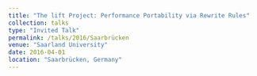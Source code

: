 ```yaml
---
title: "The lift Project: Performance Portability via Rewrite Rules"
collection: talks
type: "Invited Talk"
permalink: /talks/2016/Saarbrücken
venue: "Saarland University"
date: 2016-04-01
location: "Saarbrücken, Germany"
---
```

 